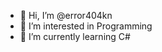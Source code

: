 - 👋 Hi, I’m @error404kn
- 👀 I’m interested in Programming
- 🌱 I’m currently learning C#

<!---
error404kn/error404kn is a ✨ special ✨ repository because its `README.md` (this file) appears on your GitHub profile.
You can click the Preview link to take a look at your changes.
--->
